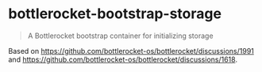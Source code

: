 # bottlerocket-bootstrap-storage

> A Bottlerocket bootstrap container for initializing storage

Based on https://github.com/bottlerocket-os/bottlerocket/discussions/1991 and https://github.com/bottlerocket-os/bottlerocket/discussions/1618.
